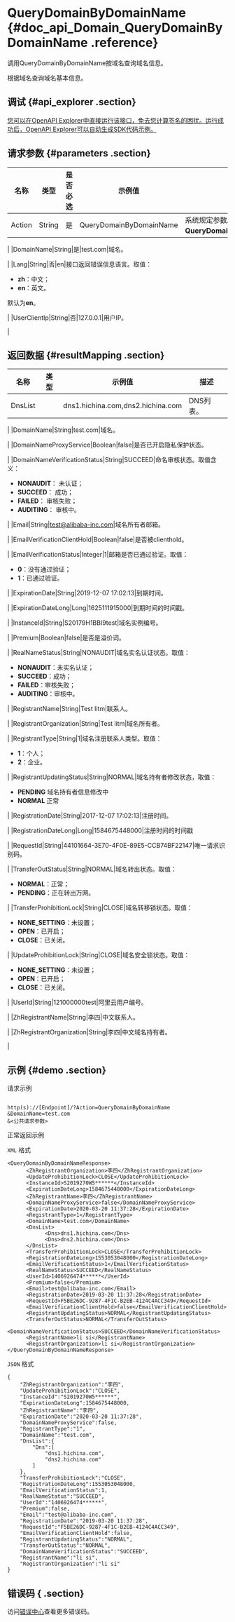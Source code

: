 # QueryDomainByDomainName {#doc_api_Domain_QueryDomainByDomainName .reference}

调用QueryDomainByDomainName按域名查询域名信息。

根据域名查询域名基本信息。

## 调试 {#api_explorer .section}

[您可以在OpenAPI Explorer中直接运行该接口，免去您计算签名的困扰。运行成功后，OpenAPI Explorer可以自动生成SDK代码示例。](https://api.aliyun.com/#product=Domain&api=QueryDomainByDomainName&type=RPC&version=2018-01-29)

## 请求参数 {#parameters .section}

|名称|类型|是否必选|示例值|描述|
|--|--|----|---|--|
|Action|String|是|QueryDomainByDomainName|系统规定参数。取值：**QueryDomainByDomainName**。

 |
|DomainName|String|是|test.com|域名。

 |
|Lang|String|否|en|接口返回错误信息语言。取值：

 -   **zh**：中文；
-   **en**：英文。

 默认为**en**。

 |
|UserClientIp|String|否|127.0.0.1|用户IP。

 |

## 返回数据 {#resultMapping .section}

|名称|类型|示例值|描述|
|--|--|---|--|
|DnsList| |dns1.hichina.com,dns2.hichina.com|DNS列表。

 |
|DomainName|String|test.com|域名。

 |
|DomainNameProxyService|Boolean|false|是否已开启隐私保护状态。

 |
|DomainNameVerificationStatus|String|SUCCEED|命名审核状态。取值含义：

 -   **NONAUDIT**： 未认证；
-   **SUCCEED**： 成功；
-   **FAILED**： 审核失败；
-   **AUDITING**： 审核中。

 |
|Email|String|test@alibaba-inc.com|域名所有者邮箱。

 |
|EmailVerificationClientHold|Boolean|false|是否被clienthold。

 |
|EmailVerificationStatus|Integer|1|邮箱是否已通过验证。取值：

 -   **0**：没有通过验证；
-   **1**：已通过验证。

 |
|ExpirationDate|String|2019-12-07 17:02:13|到期时间。

 |
|ExpirationDateLong|Long|1625111915000|到期时间的时间戳。

 |
|InstanceId|String|S20179H1BBI9test|域名实例编号。

 |
|Premium|Boolean|false|是否是溢价词。

 |
|RealNameStatus|String|NONAUDIT|域名实名认证状态。取值：

 -   **NONAUDIT**：未实名认证；
-   **SUCCEED**：成功；
-   **FAILED**：审核失败；
-   **AUDITING**：审核中。

 |
|RegistrantName|String|Test litm|联系人。

 |
|RegistrantOrganization|String|Test litm|域名所有者。

 |
|RegistrantType|String|1|域名注册联系人类型。取值：

 -   **1**：个人；
-   **2**：企业。

 |
|RegistrantUpdatingStatus|String|NORMAL|域名持有者修改状态，取值：

 -   **PENDING** 域名持有者信息修改中
-   **NORMAL** 正常

 |
|RegistrationDate|String|2017-12-07 17:02:13|注册时间。

 |
|RegistrationDateLong|Long|1584675448000|注册时间的时间戳

 |
|RequestId|String|44101664-3E70-4F0E-89E5-CCB74BF22147|唯一请求识别码。

 |
|TransferOutStatus|String|NORMAL|域名转出状态。取值：

 -   **NORMAL**：正常；
-   **PENDING**：正在转出万网。

 |
|TransferProhibitionLock|String|CLOSE|域名转移锁状态。取值：

 -   **NONE\_SETTING**：未设置；
-   **OPEN**：已开启；
-   **CLOSE**：已关闭。

 |
|UpdateProhibitionLock|String|CLOSE|域名安全锁状态。取值：

 -   **NONE\_SETTING**：未设置；
-   **OPEN**：已开启；
-   **CLOSE**：已关闭。

 |
|UserId|String|121000000test|阿里云用户编号。

 |
|ZhRegistrantName|String|李四|中文联系人。

 |
|ZhRegistrantOrganization|String|李四|中文域名持有者。

 |

## 示例 {#demo .section}

请求示例

``` {#request_demo}

http(s)://[Endpoint]/?Action=QueryDomainByDomainName
&DomainName=test.com
&<公共请求参数>

```

正常返回示例

`XML` 格式

``` {#xml_return_success_demo}
<QueryDomainByDomainNameResponse>
	  <ZhRegistrantOrganization>李四</ZhRegistrantOrganization>
	  <UpdateProhibitionLock>CLOSE</UpdateProhibitionLock>
	  <InstanceId>S2019270W5******</InstanceId>
	  <ExpirationDateLong>1584675448000</ExpirationDateLong>
	  <ZhRegistrantName>李四</ZhRegistrantName>
	  <DomainNameProxyService>false</DomainNameProxyService>
	  <ExpirationDate>2020-03-20 11:37:28</ExpirationDate>
	  <RegistrantType>1</RegistrantType>
	  <DomainName>test.com</DomainName>
	  <DnsList>
		    <Dns>dns1.hichina.com</Dns>
		    <Dns>dns2.hichina.com</Dns>
	  </DnsList>
	  <TransferProhibitionLock>CLOSE</TransferProhibitionLock>
	  <RegistrationDateLong>1553053048000</RegistrationDateLong>
	  <EmailVerificationStatus>1</EmailVerificationStatus>
	  <RealNameStatus>SUCCEED</RealNameStatus>
	  <UserId>1406926474******</UserId>
	  <Premium>false</Premium>
	  <Email>test@alibaba-inc.com</Email>
	  <RegistrationDate>2019-03-20 11:37:28</RegistrationDate>
	  <RequestId>F5BE26DC-9287-4F1C-B2EB-4124C4ACC349</RequestId>
	  <EmailVerificationClientHold>false</EmailVerificationClientHold>
	  <RegistrantUpdatingStatus>NORMAL</RegistrantUpdatingStatus>
	  <TransferOutStatus>NORMAL</TransferOutStatus>
	  <DomainNameVerificationStatus>SUCCEED</DomainNameVerificationStatus>
	  <RegistrantName>li si</RegistrantName>
	  <RegistrantOrganization>li si</RegistrantOrganization>
</QueryDomainByDomainNameResponse>
```

`JSON` 格式

``` {#json_return_success_demo}
{
	"ZhRegistrantOrganization":"李四",
	"UpdateProhibitionLock":"CLOSE",
	"InstanceId":"S2019270W5******",
	"ExpirationDateLong":1584675448000,
	"ZhRegistrantName":"李四",
	"ExpirationDate":"2020-03-20 11:37:28",
	"DomainNameProxyService":false,
	"RegistrantType":"1",
	"DomainName":"test.com",
	"DnsList":{
		"Dns":[
			"dns1.hichina.com",
			"dns2.hichina.com"
		]
	},
	"TransferProhibitionLock":"CLOSE",
	"RegistrationDateLong":1553053048000,
	"EmailVerificationStatus":1,
	"RealNameStatus":"SUCCEED",
	"UserId":"1406926474******",
	"Premium":false,
	"Email":"test@alibaba-inc.com",
	"RegistrationDate":"2019-03-20 11:37:28",
	"RequestId":"F5BE26DC-9287-4F1C-B2EB-4124C4ACC349",
	"EmailVerificationClientHold":false,
	"RegistrantUpdatingStatus":"NORMAL",
	"TransferOutStatus":"NORMAL",
	"DomainNameVerificationStatus":"SUCCEED",
	"RegistrantName":"li si",
	"RegistrantOrganization":"li si"
}
```

## 错误码 { .section}

访问[错误中心](https://error-center.aliyun.com/status/product/Domain)查看更多错误码。

